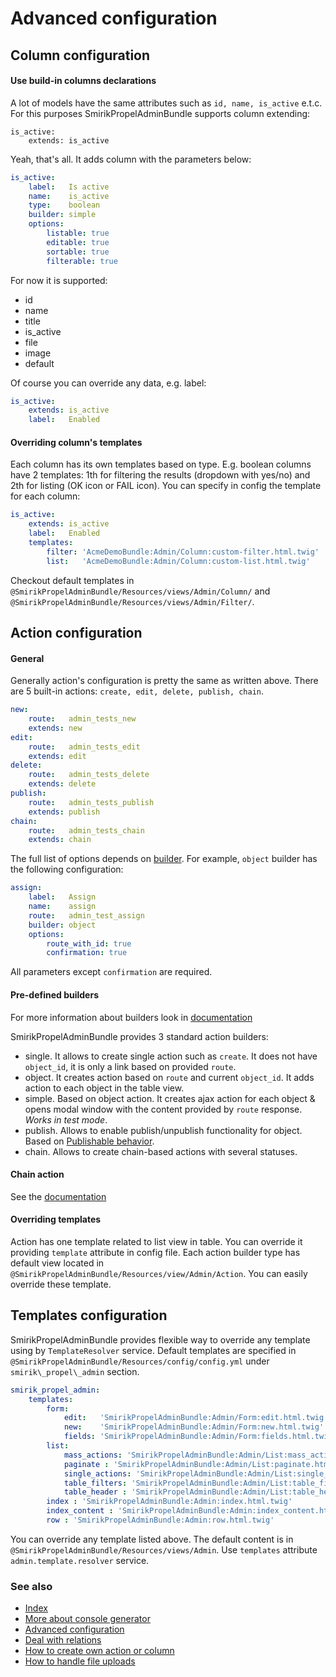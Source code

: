 Advanced configuration
======================

## Column configuration

#### Use build-in columns declarations

A lot of models have the same attributes such as `id, name, is_active` e.t.c. For this purposes SmirikPropelAdminBundle supports column extending:

```
is_active:
    extends: is_active
```

Yeah, that's all. It adds column with the parameters below:

``` yaml
is_active:
    label:   Is active
    name:    is_active
    type:    boolean
    builder: simple
    options:
        listable: true
        editable: true
        sortable: true
        filterable: true
```

For now it is supported:

* id
* name
* title
* is\_active
* file
* image
* default

Of course you can override any data, e.g. label:

``` yaml
is_active:
    extends: is_active
    label:   Enabled
```

#### Overriding column's templates

Each column has its own templates based on type. E.g. boolean columns have 2 templates: 1th for filtering the results (dropdown with yes/no) and 2th for listing (OK icon or FAIL icon). You can specify in config the template for each column:

``` yaml
is_active:
    extends: is_active
    label:   Enabled
    templates: 
        filter: 'AcmeDemoBundle:Admin/Column:custom-filter.html.twig'
        list:   'AcmeDemoBundle:Admin/Column:custom-list.html.twig'
```

Checkout default templates in `@SmirikPropelAdminBundle/Resources/views/Admin/Column/` and `@SmirikPropelAdminBundle/Resources/views/Admin/Filter/`.

## Action configuration

#### General
Generally action's configuration is pretty the same as written above. There are 5 built-in actions: `create, edit, delete, publish, chain`.

``` yaml
new:
    route:   admin_tests_new
    extends: new
edit:
    route:   admin_tests_edit
    extends: edit
delete:
    route:   admin_tests_delete
    extends: delete
publish:
    route:   admin_tests_publish
    extends: publish
chain:
    route:   admin_tests_chain
    extends: chain
```

The full list of options depends on [builder](builders.md). For example, `object` builder has the following configuration:

``` yaml
assign:
    label:   Assign
    name:    assign
    route:   admin_test_assign
    builder: object
    options:
        route_with_id: true
        confirmation: true
```

All parameters except `confirmation` are required.

#### Pre-defined builders

For more information about builders look in [documentation](builders.md)

SmirikPropelAdminBundle provides 3 standard action builders:

* single. It allows to create single action such as `create`. It does not have `object_id`, it is only a link based on provided `route`.
* object. It creates action based on `route` and current `object_id`. It adds action to each object in the table view.
* simple. Based on object action. It creates ajax action for each object & opens modal window with the content provided by `route` response. *Works in test mode*.
* publish. Allows to enable publish/unpublish functionality for object. Based on [Publishable behavior](https://github.com/willdurand/PublishableBehavior).
* chain. Allows to create chain-based actions with several statuses.


#### Chain action

See the [documentation](chain.md)

#### Overriding templates

Action has one template related to list view in table. You can override it providing `template` attribute in config file. Each action builder type has default view located in `@SmirikPropelAdminBundle/Resources/view/Admin/Action`. You can easily override these template.

## Templates configuration

SmirikPropelAdminBundle provides flexible way to override any template using by `TemplateResolver` service. Default templates are specified in `@SmirikPropelAdminBundle/Resources/config/config.yml` under `smirik\_propel\_admin` section.

``` yaml
smirik_propel_admin:
    templates:
        form:
            edit:   'SmirikPropelAdminBundle:Admin/Form:edit.html.twig'
            new:    'SmirikPropelAdminBundle:Admin/Form:new.html.twig'
            fields: 'SmirikPropelAdminBundle:Admin/Form:fields.html.twig'
        list:
            mass_actions: 'SmirikPropelAdminBundle:Admin/List:mass_actions.html.twig'
            paginate : 'SmirikPropelAdminBundle:Admin/List:paginate.html.twig'
            single_actions: 'SmirikPropelAdminBundle:Admin/List:single_actions.html.twig'
            table_filters: 'SmirikPropelAdminBundle:Admin/List:table_filters.html.twig'
            table_header : 'SmirikPropelAdminBundle:Admin/List:table_header.html.twig'
        index : 'SmirikPropelAdminBundle:Admin:index.html.twig'
        index_content : 'SmirikPropelAdminBundle:Admin:index_content.html.twig'
        row : 'SmirikPropelAdminBundle:Admin:row.html.twig'
```

You can override any template listed above. The default content is in `@SmirikPropelAdminBundle/Resources/views/Admin`. Use `templates` attribute `admin.template.resolver` service. 

### See also

- [Index](index.md)
- [More about console generator](generator.md)
- [Advanced configuration](configure.md)
- [Deal with relations](relations.md)
- [How to create own action or column](builders.md)
- [How to handle file uploads](upload.md)
